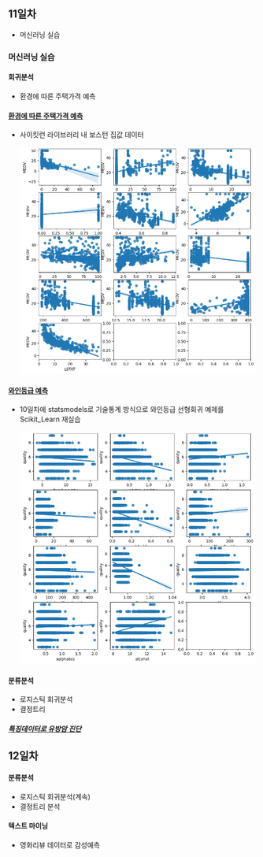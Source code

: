 ## 11일차

- 머신러닝 실습

### 머신러닝 실습

#### 회귀분석

- 환경에 따른 주택가격 예측

#### [환경에 따른 주택가격 예측](https://github.com/zzzissu/bigdata-analysis2024/blob/main/day11/da23_%EB%B3%B4%EC%8A%A4%ED%84%B4%EC%A3%BC%ED%83%9D%EA%B0%80%EA%B2%A9_%ED%9A%8C%EA%B7%80%EB%B6%84%EC%84%9D.ipynb)

- 사이킷런 라이브러리 내 보스턴 집값 데이터

  ![결과산점도](https://raw.githubusercontent.com/zzzissu/bigdata-analysis2024/main/images/ba015.png)

#### [와인등급 예측](https://github.com/zzzissu/bigdata-analysis2024/blob/main/day11/da24_%EC%99%80%EC%9D%B8%ED%92%88%EC%A7%88%EB%93%B1%EA%B8%89_%ED%9A%8C%EA%B7%80%EB%B6%84%EC%84%9D.ipynb)

- 10일차에 statsmodels로 기술통계 방식으로 와인등급 선형회귀 예제를 Scikit_Learn 재실습

  ![결과산점도](https://raw.githubusercontent.com/zzzissu/bigdata-analysis2024/main/images/ba016.png)

#### 분류분석

- 로지스틱 회귀분석
- 결정트리

##### [특징데이터로 유방암 진단](https://github.com/zzzissu/bigdata-analysis2024/blob/main/day11/da25_%EC%9C%A0%EB%B0%A9%EC%95%94%EC%A7%84%EB%8B%A8_%EB%A1%9C%EC%A7%80%EC%8A%A4%ED%8B%B1%ED%9A%8C%EA%B7%80%EB%B6%84%EC%84%9D.ipynb)

## 12일차

#### 분류분석

- 로지스틱 회귀분석(계속)
- 결정트리 분석

#### 텍스트 마이닝

- 영화리뷰 데이터로 감성예측
